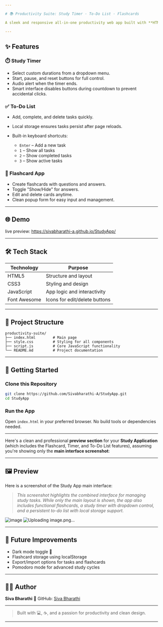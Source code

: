 ```yaml
---

# 📚 Productivity Suite: Study Timer · To-Do List · Flashcards

A sleek and responsive all-in-one productivity web app built with **HTML**, **CSS**, and **JavaScript**. Ideal for students and self-learners who want to manage their time, tasks, and study material efficiently.

---
```


## ✨ Features

### ⏱️ Study Timer

* Select custom durations from a dropdown menu.
* Start, pause, and reset buttons for full control.
* Audio alert when the timer ends.
* Smart interface disables buttons during countdown to prevent accidental clicks.

### ✅ To-Do List

* Add, complete, and delete tasks quickly.
* Local storage ensures tasks persist after page reloads.
* Built-in keyboard shortcuts:

  * `Enter` – Add a new task
  * `1` – Show all tasks
  * `2` – Show completed tasks
  * `3` – Show active tasks

### 🧠 Flashcard App

* Create flashcards with questions and answers.
* Toggle "Show/Hide" for answers.
* Edit and delete cards anytime.
* Clean popup form for easy input and management.

---

## 🌐 Demo

live preview: https://sivabharathi-a.github.io/StudyApp/

---

## 🛠️ Tech Stack

| Technology   | Purpose                       |
| ------------ | ----------------------------- |
| HTML5        | Structure and layout          |
| CSS3         | Styling and design            |
| JavaScript   | App logic and interactivity   |
| Font Awesome | Icons for edit/delete buttons |

---

## 📁 Project Structure

```
productivity-suite/
├── index.html        # Main page
├── style.css         # Styling for all components
├── script.js         # Core JavaScript functionality
└── README.md         # Project documentation
```

---

## 🚀 Getting Started

### Clone this Repository

```bash
git clone https://github.com/Sivabharathi-A/StudyApp.git
cd StudyApp
```

### Run the App

Open `index.html` in your preferred browser.
No build tools or dependencies needed.

---
Here's a clean and professional **preview section** for your **Study Application** (which includes the Flashcard, Timer, and To-Do List features), assuming you're showing only the **main interface screenshot**:

---

## 🖼️ Preview

Here is a screenshot of the Study App main interface:

> *This screenshot highlights the combined interface for managing study tasks. While only the main layout is shown, the app also includes functional flashcards, a study timer with dropdown control, and a persistent to-do list with local storage support.*

![image](https://github.com/user-attachments/assets/0edf910c-3f32-4f72-8454-2c9ae133fa11)
![Uploading image.png…]()

---

## 🌟 Future Improvements

* Dark mode toggle 🌙
* Flashcard storage using localStorage
* Export/import options for tasks and flashcards
* Pomodoro mode for advanced study cycles

---


## 👨‍💻 Author

**Siva Bharathi**
🔗 GitHub: [Siva Bharathi](https://github.com/SivabharathiA)

---

> Built with 💻, ☕, and a passion for productivity and clean design.

---
